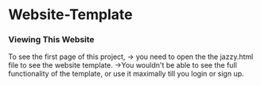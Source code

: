 # Website-Template

### Viewing This Website
To see the first page of this project, 
-> you need to open the the jazzy.html file to see the website template. 
->You wouldn't be able to see the full functionality of the template, or use it maximally till you login or sign up.

